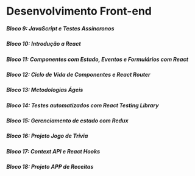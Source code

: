 # Desenvolvimento Front-end

##### Bloco 9: JavaScript e Testes Assíncronos

##### Bloco 10: Introdução a React

##### Bloco 11: Componentes com Estado, Eventos e Formulários com React

##### Bloco 12: Ciclo de Vida de Componentes e React Router

##### Bloco 13: Metodologias Ágeis

##### Bloco 14: Testes automatizados com React Testing Library

##### Bloco 15: Gerenciamento de estado com Redux

##### Bloco 16: Projeto Jogo de Trivia

##### Bloco 17: Context API e React Hooks

##### Bloco 18: Projeto APP de Receitas